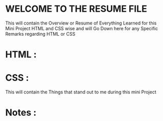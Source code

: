 # WELCOME TO THE RESUME FILE

This will contain the Overview or Resume of Everything Learned for this Mini Project HTML and CSS wise and will Go Down here for any Specific Remarks regarding HTML or CSS

# HTML :

# CSS :

This will contain the Things that stand out to me during this mini Project

# Notes :
